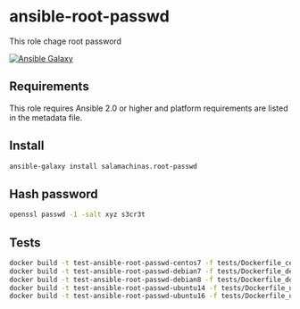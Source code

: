 ansible-root-passwd
===================

This role chage root password

[![Ansible Galaxy](https://img.shields.io/ansible/role/15422.svg)](https://galaxy.ansible.com/salamachinas/root-passwd/)

Requirements
------------

This role requires Ansible 2.0 or higher and platform requirements are listed
in the metadata file.

Install
-------

```sh
ansible-galaxy install salamachinas.root-passwd
```

Hash password
-------------

```sh
openssl passwd -1 -salt xyz s3cr3t
```

Tests
-----

```sh
docker build -t test-ansible-root-passwd-centos7 -f tests/Dockerfile_centos7 --force-rm .
docker build -t test-ansible-root-passwd-debian7 -f tests/Dockerfile_debian7 --force-rm .
docker build -t test-ansible-root-passwd-debian8 -f tests/Dockerfile_debian8 --force-rm .
docker build -t test-ansible-root-passwd-ubuntu14 -f tests/Dockerfile_ubuntu14 --force-rm .
docker build -t test-ansible-root-passwd-ubuntu16 -f tests/Dockerfile_ubuntu16 --force-rm .
```
